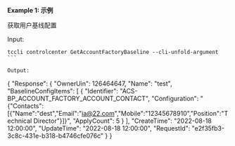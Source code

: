 **Example 1: 示例**

获取用户基线配置

Input: 

```
tccli controlcenter GetAccountFactoryBaseline --cli-unfold-argument ```

Output: 
```
{
    "Response": {
        "OwnerUin": 126464647,
        "Name": "test",
        "BaselineConfigItems": [
            {
                "Identifier": "ACS-BP_ACCOUNT_FACTORY_ACCOUNT_CONTACT",
                "Configuration": "{\"Contacts\":[{\"Name\":\"dest\",\"Email\":\"ia@22.com\",\"Mobile\":\"12345678910\",\"Position\":\"Technical Director\"}]}",
                "ApplyCount": 5
            }
        ],
        "CreateTime": "2022-08-18 12:00:00",
        "UpdateTime": "2022-08-18 12:00:00",
        "RequestId": "e2f35fb3-3c8c-431e-b318-b4746cfe076c"
    }
}
```

